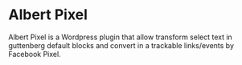 
# Albert Pixel

Albert Pixel is a Wordpress plugin that allow transform select text in guttenberg default blocks and convert in a trackable links/events by Facebook Pixel. 

